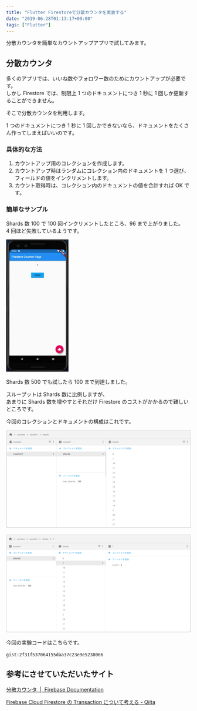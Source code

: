 ```yaml
---
title: "Flutter Firestoreで分散カウンタを実装する"
date: "2019-06-28T01:13:17+09:00"
tags: ["Flutter"]
---
```


分散カウンタを簡単なカウントアップアプリで試してみます。

## 分散カウンタ

多くのアプリでは、いいね数やフォロワー数のためにカウントアップが必要です。  
しかし Firestore では、制限上 1 つのドキュメントにつき 1 秒に 1 回しか更新することができません。

そこで分散カウンタを利用します。

1 つのドキュメントにつき 1 秒に 1 回しかできないなら、ドキュメントをたくさん作ってしまえばいいのです。

### 具体的な方法

1. カウントアップ用のコレクションを作成します。
2. カウントアップ時はランダムにコレクション内のドキュメントを 1 つ選び、フィールドの値をインクリメントします。
3. カウント取得時は、コレクション内のドキュメントの値を合計すれば OK です。

### 簡単なサンプル

Shards 数 100 で 100 回インクリメントしたところ、96 まで上がりました。  
4 回ほど失敗しているようです。

![](20190628011028.gif)

Shards 数 500 でも試したら 100 まで到達しました。

スループットは Shards 数に比例しますが、  
あまりに Shards 数を増やすとそれだけ Firestore のコストがかかるので難しいところです。

今回のコレクションとドキュメントの構成はこれです。

![](20190628005307.png)

![](20190628005329.png)

今回の実験コードはこちらです。

`gist:2f31f537064155daa37c23e9e5238066`

## 参考にさせていただいたサイト

[分散カウンタ  |  Firebase Documentation](https://firebase.google.com/docs/firestore/solutions/counters?hl=ja)

[Firebase Cloud Firestore の Transaction について考える - Qiita](https://qiita.com/1amageek/items/2eff436fb69bea5875ea)
